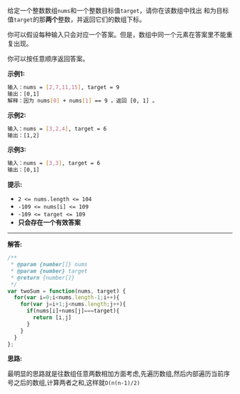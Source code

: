 给定一个整数数组`nums`和一个整数目标值`target`，请你在该数组中找出 和为目标值`target`的那**两个**整数，并返回它们的数组下标。

你可以假设每种输入只会对应一个答案。但是，数组中同一个元素在答案里不能重复出现。

你可以按任意顺序返回答案。

**示例1:**

```bash
输入：nums = [2,7,11,15], target = 9
输出：[0,1]
解释：因为 nums[0] + nums[1] == 9 ，返回 [0, 1] 。
```

**示例2:**

```bash
输入：nums = [3,2,4], target = 6
输出：[1,2]
```

**示例3:**

```bash
输入：nums = [3,3], target = 6
输出：[0,1]
```

**提示:**

- `2 <= nums.length <= 104`
- `-109 <= nums[i] <= 109`
- `-109 <= target <= 109`
- **只会存在一个有效答案**

---

**解答:**

```javascript
/**
 * @param {number[]} nums
 * @param {number} target
 * @return {number[]}
 */
var twoSum = function(nums, target) {
  for(var i=0;i<nums.length-1;i++){
    for(var j=i+1;j<nums.length;j++){
      if(nums[i]+nums[j]===target){
        return [i,j]
      }
    }
  }
};
```

**思路:**

最明显的思路就是往数组任意两数相加方面考虑,先遍历数组,然后内部遍历当前序号之后的数组,计算两者之和,这样就`O(n(n-1)/2)`